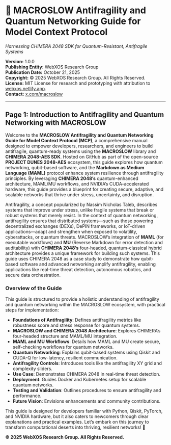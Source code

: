 # 🐪 MACROSLOW Antifragility and Quantum Networking Guide for Model Context Protocol

*Harnessing CHIMERA 2048 SDK for Quantum-Resistant, Antifragile Systems*

**Version:** 1.0.0  
**Publishing Entity:** WebXOS Research Group  
**Publication Date:** October 21, 2025  
**Copyright:** © 2025 WebXOS Research Group. All Rights Reserved.  
**License:** MIT License for research and prototyping with attribution to [webxos.netlify.app](https://webxos.netlify.app).  
**Contact:** [x.com/macroslow](https://x.com/macroslow)  

---

## Page 1: Introduction to Antifragility and Quantum Networking with MACROSLOW

Welcome to the **MACROSLOW Antifragility and Quantum Networking Guide for Model Context Protocol (MCP)**, a comprehensive manual designed to empower developers, researchers, and engineers to build antifragile, quantum-ready systems using the **MACROSLOW** library and **CHIMERA 2048-AES SDK**. Hosted on GitHub as part of the open-source **PROJECT DUNES 2048-AES** ecosystem, this guide explores how quantum networking, qubit-based software, and the **Markdown as Medium Language (MAML)** protocol enhance system resilience through antifragility principles. By leveraging **CHIMERA 2048’s** quantum-enhanced architecture, MAML/MU workflows, and NVIDIA’s CUDA-accelerated hardware, this guide provides a blueprint for creating secure, adaptive, and scalable networks that thrive under stress, uncertainty, and disruption.

Antifragility, a concept popularized by Nassim Nicholas Taleb, describes systems that improve under stress, unlike fragile systems that break or robust systems that merely resist. In the context of quantum networking, antifragility ensures that distributed systems—such as those powering decentralized exchanges (DEXs), DePIN frameworks, or IoT-driven applications—adapt and strengthen when exposed to volatility, cyberattacks, or quantum threats. MACROSLOW’s integration of **MAML** (for executable workflows) and **MU** (Reverse Markdown for error detection and auditability) with **CHIMERA 2048’s** four-headed, quantum-classical hybrid architecture provides a unique framework for building such systems. This guide uses CHIMERA 2048 as a case study to demonstrate how qubit-based software and advanced networking amplify antifragility, enabling applications like real-time threat detection, autonomous robotics, and secure data orchestration.

### Overview of the Guide
This guide is structured to provide a holistic understanding of antifragility and quantum networking within the MACROSLOW ecosystem, with practical steps for implementation:
- **Foundations of Antifragility**: Defines antifragility metrics like robustness score and stress response for quantum systems.
- **MACROSLOW and CHIMERA 2048 Architecture**: Explores CHIMERA’s four-headed structure and MAML/MU integration.
- **MAML and MU Workflows**: Details how MAML and MU create secure, self-checking workflows for quantum networks.
- **Quantum Networking**: Explains qubit-based systems using Qiskit and CUDA-Q for low-latency, resilient communication.
- **Antifragility Controls**: Introduces tools like the antifragility XY grid and complexity sliders.
- **Use Case**: Demonstrates CHIMERA 2048 in real-time threat detection.
- **Deployment**: Guides Docker and Kubernetes setup for scalable quantum networks.
- **Testing and Validation**: Outlines procedures to ensure antifragility and performance.
- **Future Vision**: Envisions enhancements and community contributions.

This guide is designed for developers familiar with Python, Qiskit, PyTorch, and NVIDIA hardware, but it also caters to newcomers through clear explanations and practical examples. Let’s embark on this journey to transform computational deserts into thriving, resilient networks! 🐪

**© 2025 WebXOS Research Group. All Rights Reserved.**
